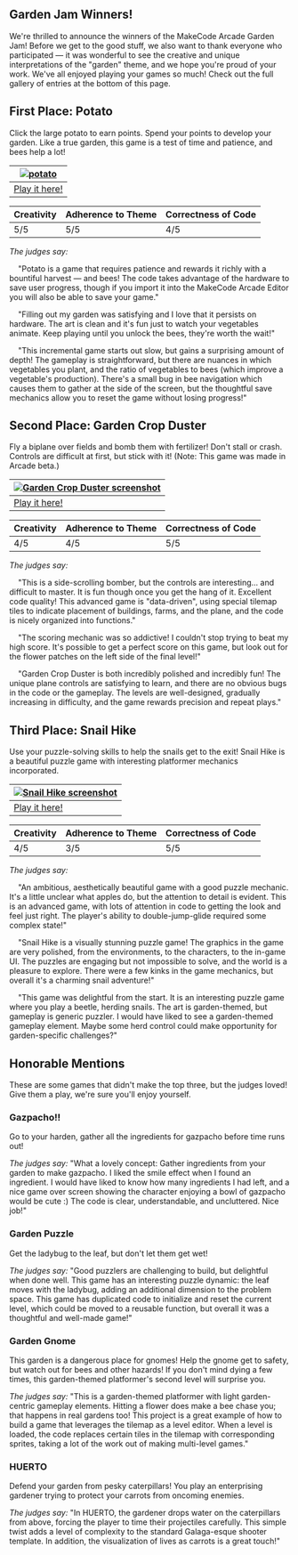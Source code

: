 ## Garden Jam Winners!

We're thrilled to announce the winners of the MakeCode Arcade Garden Jam! Before we get to the good stuff, we also want to thank everyone who participated — it was wonderful to see the creative and unique interpretations of the "garden" theme, and we hope you're proud of your work. We've all enjoyed playing your games so much! Check out the full gallery of entries at the bottom of this page.

## First Place: Potato
Click the large potato to earn points. Spend your points to develop your garden. Like a true garden, this game is a test of time and patience, and bees help a lot!

| [![potato](/static/gamejam/img/potato.png)](https://arcade.makecode.com/42885-92487-13042-52240) |
| -- |
| [Play it here!](https://arcade.makecode.com/42885-92487-13042-52240) |


Creativity | Adherence to Theme | Correctness of Code
-- | -- | --
5/5 | 5/5 | 4/5

*The judges say:*

&nbsp;&nbsp;&nbsp;&nbsp;"Potato is a game that requires patience and rewards it richly with a bountiful harvest — and bees! The code takes advantage of the hardware to save user progress, though if you import it into the MakeCode Arcade Editor you will also be able to save your game."

&nbsp;&nbsp;&nbsp;&nbsp;"Filling out my garden was satisfying and I love that it persists on hardware. The art is clean and it's fun just to watch your vegetables animate. Keep playing until you unlock the bees, they're worth the wait!"

&nbsp;&nbsp;&nbsp;&nbsp;"This incremental game starts out slow, but gains a surprising amount of depth! The gameplay is straightforward, but there are nuances in which vegetables you plant, and the ratio of vegetables to bees (which improve a vegetable's production). There's a small bug in bee navigation which causes them to gather at the side of the screen, but the thoughtful save mechanics allow you to reset the game without losing progress!"

## Second Place: Garden Crop Duster
Fly a biplane over fields and bomb them with fertilizer! Don't stall or crash. Controls are difficult at first, but stick with it! (Note: This game was made in Arcade beta.)

| [![Garden Crop Duster screenshot](/static/gamejam/img/cropduster.png)](https://jacobcarpenter.github.io/garden-crop-duster/) |
| -- |
| [Play it here!](https://jacobcarpenter.github.io/garden-crop-duster/) |


Creativity | Adherence to Theme | Correctness of Code
-- | -- | --
4/5 | 4/5 | 5/5

*The judges say:*

&nbsp;&nbsp;&nbsp;&nbsp;"This is a side-scrolling bomber, but the controls are interesting... and difficult to master. It is fun though once you get the hang of it. Excellent code quality! This advanced game is "data-driven", using special tilemap tiles to indicate placement of buildings, farms, and the plane, and the code is nicely organized into functions."

&nbsp;&nbsp;&nbsp;&nbsp;"The scoring mechanic was so addictive! I couldn't stop trying to beat my high score. It's possible to get a perfect score on this game, but look out for the flower patches on the left side of the final level!"

&nbsp;&nbsp;&nbsp;&nbsp;"Garden Crop Duster is both incredibly polished and incredibly fun! The unique plane controls are satisfying to learn, and there are no obvious bugs in the code or the gameplay. The levels are well-designed, gradually increasing in difficulty, and the game rewards precision and repeat plays."

## Third Place: Snail Hike
Use your puzzle-solving skills to help the snails get to the exit! Snail Hike is a beautiful puzzle game with interesting platformer mechanics incorporated.

| [![Snail Hike screenshot](/static/gamejam/img/snailhike.png)](https://arcade.makecode.com/17901-55867-81776-14236) |
| -- |
| [Play it here!](https://arcade.makecode.com/17901-55867-81776-14236) |


Creativity | Adherence to Theme | Correctness of Code
-- | -- | --
4/5 | 3/5 | 5/5

*The judges say:*

&nbsp;&nbsp;&nbsp;&nbsp;"An ambitious, aesthetically beautiful game with a good puzzle mechanic. It's a little unclear what apples do, but the attention to detail is evident. This is an advanced game, with lots of attention in code to getting the look and feel just right. The player's ability to double-jump-glide required some complex state!"

&nbsp;&nbsp;&nbsp;&nbsp;"Snail Hike is a visually stunning puzzle game! The graphics in the game are very polished, from the environments, to the characters, to the in-game UI. The puzzles are engaging but not impossible to solve, and the world is a pleasure to explore. There were a few kinks in the game mechanics, but overall it's a charming snail adventure!"

&nbsp;&nbsp;&nbsp;&nbsp;"This game was delightful from the start. It is an interesting puzzle game where you play a beetle, herding snails. The art is garden-themed, but gameplay is generic puzzler. I would have liked to see a garden-themed gameplay element. Maybe some herd control could make opportunity for garden-specific challenges?"

## Honorable Mentions
These are some games that didn't make the top three, but the judges loved! Give them a play, we're sure you'll enjoy yourself.

### Gazpacho!!
Go to your harden, gather all the ingredients for gazpacho before time runs out!

*The judges say:* "What a lovely concept: Gather ingredients from your garden to make gazpacho. I liked the smile effect when I found an ingredient. I would have liked to know how many ingredients I had left, and a nice game over screen showing the character enjoying a bowl of gazpacho would be cute :) The code is clear, understandable, and uncluttered. Nice job!"

### Garden Puzzle
Get the ladybug to the leaf, but don't let them get wet!

*The judges say:* "Good puzzlers are challenging to build, but delightful when done well. This game has an interesting puzzle dynamic: the leaf moves with the ladybug, adding an additional dimension to the problem space. This game has duplicated code to initialize and reset the current level, which could be moved to a reusable function, but overall it was a thoughtful and well-made game!"

### Garden Gnome
This garden is a dangerous place for gnomes! Help the gnome get to safety, but watch out for bees and other hazards! If you don't mind dying a few times, this garden-themed platformer's second level will surprise you.

*The judges say:* "This is a garden-themed platformer with light garden-centric gameplay elements. Hitting a flower does make a bee chase you; that happens in real gardens too! This project is a great example of how to build a game that leverages the tilemap as a level editor. When a level is loaded, the code replaces certain tiles in the tilemap with corresponding sprites, taking a lot of the work out of making multi-level games."

### HUERTO
Defend your garden from pesky caterpillars! You play an enterprising gardener trying to protect your carrots from oncoming enemies.

*The judges say:* "In HUERTO, the gardener drops water on the caterpillars from above, forcing the player to time their projectiles carefully. This simple twist adds a level of complexity to the standard Galaga-esque shooter template. In addition, the visualization of lives as carrots is a great touch!"